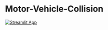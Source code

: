 # Motor-Vehicle-Collision

[![Streamlit App](https://static.streamlit.io/badges/streamlit_badge_black_white.svg)](https://share.streamlit.io/architkuiya/motor-vehicle-collision/main/app.py)
